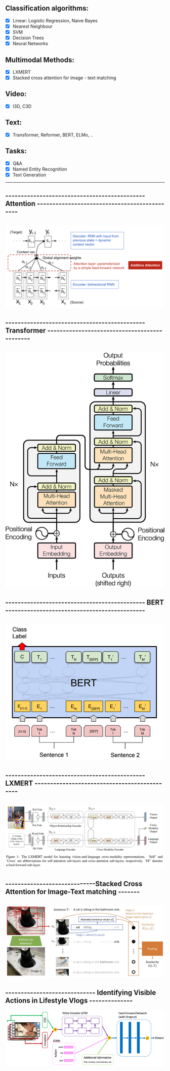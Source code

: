## Classification algorithms: 
- [x] Linear: Logistic Regression, Naive Bayes
- [x] Nearest Neighbour
- [x] SVM 
- [x] Decision Trees
- [x] Neural Networks

## Multimodal Methods:
- [x] LXMERT
- [x] Stacked cross attention for image - text matching

## Video:
- [x] I3D, C3D
## Text:
- [x] Transformer, Reformer, BERT, ELMo, .. 
## Tasks:
- [x] Q&A
- [x] Named Entity Recognition
- [x] Text Generation

----------------------------------------------------------------------------------------------------------
---------------------------------------------   Attention    ---------------------------------------------
----------------------------------------------------------------------------------------------------------
![alt text](https://github.com/OanaIgnat/coding_practice/blob/master/img/encoder-decoder-attention.png)
----------------------------------------------------------------------------------------------------------
---------------------------------------------   Transformer    ---------------------------------------------
----------------------------------------------------------------------------------------------------------

![alt text](https://github.com/OanaIgnat/coding_practice/blob/master/img/transformer.png)
----------------------------------------------------------------------------------------------------------
---------------------------------------------   BERT    ---------------------------------------------
----------------------------------------------------------------------------------------------------------
![alt text](https://github.com/OanaIgnat/coding_practice/blob/master/img/bert.png)
----------------------------------------------------------------------------------------------------------
---------------------------------------------   LXMERT    ---------------------------------------------
----------------------------------------------------------------------------------------------------------
![alt text](https://github.com/OanaIgnat/coding_practice/blob/master/img/lxmert.png)
----------------------------------------------------------------------------------------------------------
-----------------------------Stacked Cross Attention for Image-Text matching    -------
----------------------------------------------------------------------------------------------------------
![alt text](https://github.com/OanaIgnat/coding_practice/blob/master/img/SCAi2t.jpg)
----------------------------------------------------------------------------------------------------------
----------------------------- Identifying Visible Actions in Lifestyle Vlogs    --------------
----------------------------------------------------------------------------------------------------------
![alt text](https://github.com/OanaIgnat/coding_practice/blob/master/img/my_proj1.png)




